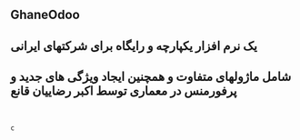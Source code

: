 ## GhaneOdoo 
## یک نرم افزار یکپارچه و رایگاه برای شرکتهای ایرانی
## شامل ماژولهای متفاوت و همچنین ایجاد ویژگی های جدید و پرفورمنس در معماری توسط اکبر رضاییان قانع
```


c
```

